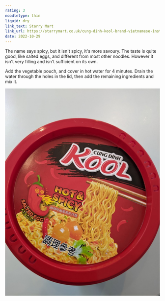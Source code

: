 ```yaml
---
rating: 3
noodletype: thin
liquid: dry
link_text: Starry Mart
link_url: https://starrymart.co.uk/cung-dinh-kool-brand-vietnamese-instant-noodle-bowl-hot-spicy-salted-egg-flavour-92g.html
date: 2022-10-29
---
```


The name says spicy, but it isn't spicy, it's more savoury.  The taste is quite good, like salted eggs, and different from most other noodles.  However it isn't very filling and isn't sufficient on its own. 

Add the vegetable pouch, and cover in hot water for 4 minutes.  Drain the water through the holes in the lid, then add the remaining ingredients and mix it. 


![Cung Đinh Kool Hot and Spicy Salted Egg Flavor](images/012.jpg)